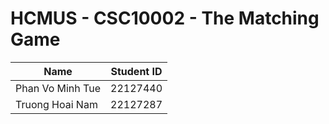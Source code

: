 # HCMUS - CSC10002 - The Matching Game
| Name               | Student ID |
| ------------------ | ---------- |
| Phan Vo Minh Tue   | 22127440   |
| Truong Hoai Nam    | 22127287   |
